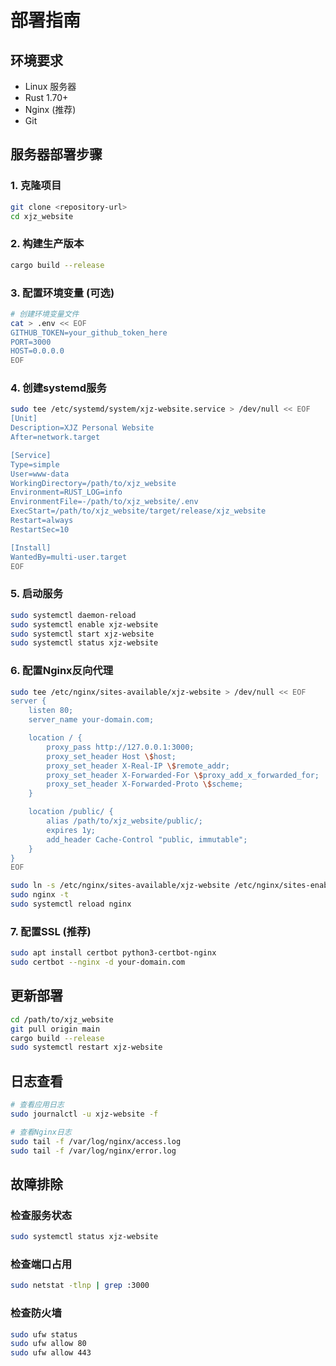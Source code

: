 # 部署指南

## 环境要求

- Linux 服务器
- Rust 1.70+
- Nginx (推荐)
- Git

## 服务器部署步骤

### 1. 克隆项目

```bash
git clone <repository-url>
cd xjz_website
```

### 2. 构建生产版本

```bash
cargo build --release
```

### 3. 配置环境变量 (可选)

```bash
# 创建环境变量文件
cat > .env << EOF
GITHUB_TOKEN=your_github_token_here
PORT=3000
HOST=0.0.0.0
EOF
```

### 4. 创建systemd服务

```bash
sudo tee /etc/systemd/system/xjz-website.service > /dev/null << EOF
[Unit]
Description=XJZ Personal Website
After=network.target

[Service]
Type=simple
User=www-data
WorkingDirectory=/path/to/xjz_website
Environment=RUST_LOG=info
EnvironmentFile=-/path/to/xjz_website/.env
ExecStart=/path/to/xjz_website/target/release/xjz_website
Restart=always
RestartSec=10

[Install]
WantedBy=multi-user.target
EOF
```

### 5. 启动服务

```bash
sudo systemctl daemon-reload
sudo systemctl enable xjz-website
sudo systemctl start xjz-website
sudo systemctl status xjz-website
```

### 6. 配置Nginx反向代理

```bash
sudo tee /etc/nginx/sites-available/xjz-website > /dev/null << EOF
server {
    listen 80;
    server_name your-domain.com;

    location / {
        proxy_pass http://127.0.0.1:3000;
        proxy_set_header Host \$host;
        proxy_set_header X-Real-IP \$remote_addr;
        proxy_set_header X-Forwarded-For \$proxy_add_x_forwarded_for;
        proxy_set_header X-Forwarded-Proto \$scheme;
    }

    location /public/ {
        alias /path/to/xjz_website/public/;
        expires 1y;
        add_header Cache-Control "public, immutable";
    }
}
EOF

sudo ln -s /etc/nginx/sites-available/xjz-website /etc/nginx/sites-enabled/
sudo nginx -t
sudo systemctl reload nginx
```

### 7. 配置SSL (推荐)

```bash
sudo apt install certbot python3-certbot-nginx
sudo certbot --nginx -d your-domain.com
```

## 更新部署

```bash
cd /path/to/xjz_website
git pull origin main
cargo build --release
sudo systemctl restart xjz-website
```

## 日志查看

```bash
# 查看应用日志
sudo journalctl -u xjz-website -f

# 查看Nginx日志
sudo tail -f /var/log/nginx/access.log
sudo tail -f /var/log/nginx/error.log
```

## 故障排除

### 检查服务状态
```bash
sudo systemctl status xjz-website
```

### 检查端口占用
```bash
sudo netstat -tlnp | grep :3000
```

### 检查防火墙
```bash
sudo ufw status
sudo ufw allow 80
sudo ufw allow 443
```